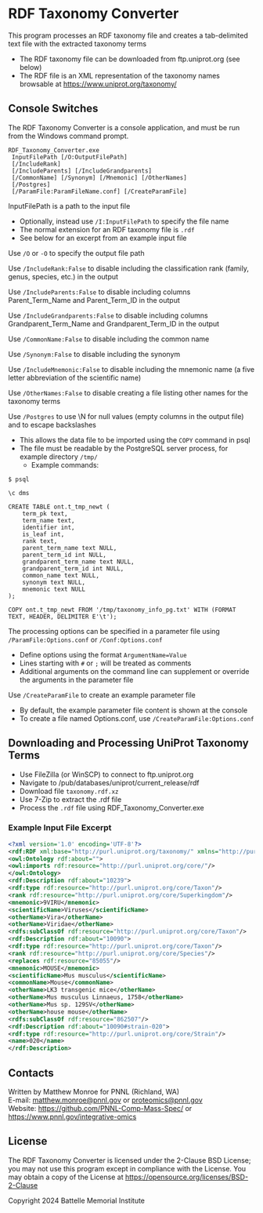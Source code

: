 # RDF Taxonomy Converter

This program processes an RDF taxonomy file and creates a tab-delimited text file with the extracted taxonomy terms
* The RDF taxonomy file can be downloaded from ftp.uniprot.org (see below)
* The RDF file is an XML representation of the taxonomy names browsable at https://www.uniprot.org/taxonomy/

## Console Switches

The RDF Taxonomy Converter is a console application, and must be run from the Windows command prompt.

```
RDF_Taxonomy_Converter.exe
 InputFilePath [/O:OutputFilePath]
 [/IncludeRank]
 [/IncludeParents] [/IncludeGrandparents] 
 [/CommonName] [/Synonym] [/Mnemonic] [/OtherNames]
 [/Postgres]
 [/ParamFile:ParamFileName.conf] [/CreateParamFile]
```

InputFilePath is a path to the input file
* Optionally, instead use `/I:InputFilePath` to specify the file name
* The normal extension for an RDF taxonomy file is `.rdf`
* See below for an excerpt from an example input file

Use `/O` or `-O` to specify the output file path

Use `/IncludeRank:False` to disable including the classification rank (family, genus, species, etc.) in the output

Use `/IncludeParents:False` to disable including columns Parent_Term_Name and Parent_Term_ID in the output

Use `/IncludeGrandparents:False` to disable including columns Grandparent_Term_Name and Grandparent_Term_ID in the output

Use `/CommonName:False` to disable including the common name

Use `/Synonym:False` to disable including the synonym

Use `/IncludeMnemonic:False` to disable including the mnemonic name (a five letter abbreviation of the scientific name)

Use `/OtherNames:False` to disable creating a file listing other names for the taxonomy terms

Use `/Postgres` to use \N for null values (empty columns in the output file) and to escape backslashes
* This allows the data file to be imported using the `COPY` command in psql
* The file must be readable by the PostgreSQL server process, for example directory `/tmp/`
  * Example commands:
  
```
$ psql

\c dms

CREATE TABLE ont.t_tmp_newt (
    term_pk text,
    term_name text,
    identifier int,
    is_leaf int,
    rank text,
    parent_term_name text NULL,
    parent_term_id int NULL,
    grandparent_term_name text NULL,
    grandparent_term_id int NULL,
    common_name text NULL,
    synonym text NULL,
    mnemonic text NULL
);

COPY ont.t_tmp_newt FROM '/tmp/taxonomy_info_pg.txt' WITH (FORMAT TEXT, HEADER, DELIMITER E'\t');
```

The processing options can be specified in a parameter file using `/ParamFile:Options.conf` or `/Conf:Options.conf`
* Define options using the format `ArgumentName=Value`
* Lines starting with `#` or `;` will be treated as comments
* Additional arguments on the command line can supplement or override the arguments in the parameter file

Use `/CreateParamFile` to create an example parameter file
* By default, the example parameter file content is shown at the console
* To create a file named Options.conf, use `/CreateParamFile:Options.conf`

## Downloading and Processing UniProt Taxonomy Terms

* Use FileZilla (or WinSCP) to connect to ftp.uniprot.org
* Navigate to /pub/databases/uniprot/current_release/rdf
* Download file `taxonomy.rdf.xz`
* Use 7-Zip to extract the .rdf file
* Process the `.rdf` file using RDF_Taxonomy_Converter.exe

### Example Input File Excerpt

```xml
<?xml version='1.0' encoding='UTF-8'?>
<rdf:RDF xml:base="http://purl.uniprot.org/taxonomy/" xmlns="http://purl.uniprot.org/core/" xmlns:foaf="http://xmlns.com/foaf/0.1/" xmlns:owl="http://www.w3.org/2002/07/owl#" xmlns:rdf="http://www.w3.org/1999/02/22-rdf-syntax-ns#" xmlns:rdfs="http://www.w3.org/2000/01/rdf-schema#" xmlns:skos="http://www.w3.org/2004/02/skos/core#">
<owl:Ontology rdf:about="">
<owl:imports rdf:resource="http://purl.uniprot.org/core/"/>
</owl:Ontology>
<rdf:Description rdf:about="10239">
<rdf:type rdf:resource="http://purl.uniprot.org/core/Taxon"/>
<rank rdf:resource="http://purl.uniprot.org/core/Superkingdom"/>
<mnemonic>9VIRU</mnemonic>
<scientificName>Viruses</scientificName>
<otherName>Vira</otherName>
<otherName>Viridae</otherName>
<rdfs:subClassOf rdf:resource="http://purl.uniprot.org/core/Taxon"/>
<rdf:Description rdf:about="10090">
<rdf:type rdf:resource="http://purl.uniprot.org/core/Taxon"/>
<rank rdf:resource="http://purl.uniprot.org/core/Species"/>
<replaces rdf:resource="85055"/>
<mnemonic>MOUSE</mnemonic>
<scientificName>Mus musculus</scientificName>
<commonName>Mouse</commonName>
<otherName>LK3 transgenic mice</otherName>
<otherName>Mus musculus Linnaeus, 1758</otherName>
<otherName>Mus sp. 129SV</otherName>
<otherName>house mouse</otherName>
<rdfs:subClassOf rdf:resource="862507"/>
<rdf:Description rdf:about="10090#strain-020">
<rdf:type rdf:resource="http://purl.uniprot.org/core/Strain"/>
<name>020</name>
</rdf:Description>
```

## Contacts

Written by Matthew Monroe for PNNL (Richland, WA) \
E-mail: matthew.monroe@pnnl.gov or proteomics@pnnl.gov \
Website: https://github.com/PNNL-Comp-Mass-Spec/ or https://www.pnnl.gov/integrative-omics

## License

The RDF Taxonomy Converter is licensed under the 2-Clause BSD License; 
you may not use this program except in compliance with the License. You may obtain 
a copy of the License at https://opensource.org/licenses/BSD-2-Clause

Copyright 2024 Battelle Memorial Institute
